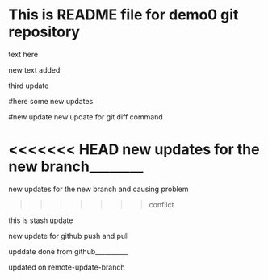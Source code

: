 # This is README file for demo0 git repository

text here

new text added

third update

#here 
some new updates

#new update
new update for git diff command

<<<<<<< HEAD
new updates for the new branch________
=======
new updates for the new branch and causing problem
>>>>>>> conflict

this is stash update


new update for github push and pull


upddate done from github__________

updated on remote-update-branch
